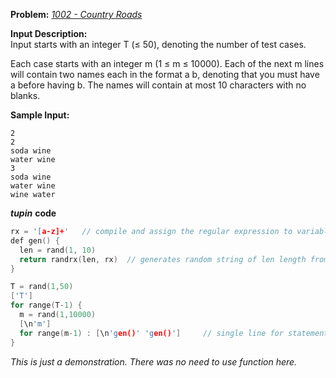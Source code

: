 **Problem:** 
*[1002 - Country Roads](http://www.lightoj.com/volume_showproblem.php?problem=1003)*

**Input Description:**    
Input starts with an integer T (≤ 50), denoting the number of test cases.

Each case starts with an integer m (1 ≤ m ≤ 10000). 
Each of the next m lines will contain two names each in the format a b, 
denoting that you must have a before having b. 
The names will contain at most 10 characters with no blanks.

**Sample Input:**
```
2
2
soda wine
water wine
3
soda wine
water wine
wine water
```

***tupin*** **code** 
```c++
rx = '[a-z]+'   // compile and assign the regular expression to variable rx.
def gen() {
  len = rand(1, 10)
  return randrx(len, rx)  // generates random string of len length from regular expression.
}

T = rand(1,50)
['T']
for range(T-1) {
  m = rand(1,10000)
  [\n'm']
  for range(m-1) : [\n'gen()' 'gen()']     // single line for statement
}
```

*This is just a demonstration. There was no need to use function here.*
